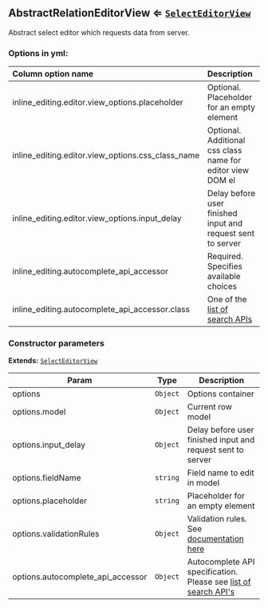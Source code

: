 <a name="module_AbstractRelationEditorView"></a>
## AbstractRelationEditorView ⇐ <code>[SelectEditorView](./select-editor-view.md)</code>
Abstract select editor which requests data from server.

### Options in yml:

Column option name                                  | Description
:---------------------------------------------------|:---------------------------------------
inline_editing.editor.view_options.placeholder      | Optional. Placeholder for an empty element
inline_editing.editor.view_options.css_class_name   | Optional. Additional css class name for editor view DOM el
inline_editing.editor.view_options.input_delay      | Delay before user finished input and request sent to server
inline_editing.autocomplete_api_accessor     | Required. Specifies available choices
inline_editing.autocomplete_api_accessor.class | One of the [list of search APIs](../reference/search-apis.md)

### Constructor parameters

**Extends:** <code>[SelectEditorView](./select-editor-view.md)</code>  

| Param | Type | Description |
| --- | --- | --- |
| options | <code>Object</code> | Options container |
| options.model | <code>Object</code> | Current row model |
| options.input_delay | <code>Object</code> | Delay before user finished input and request sent to server |
| options.fieldName | <code>string</code> | Field name to edit in model |
| options.placeholder | <code>string</code> | Placeholder for an empty element |
| options.validationRules | <code>Object</code> | Validation rules. See [documentation here](../reference/js_validation.md#conformity-server-side-validations-to-client-once) |
| options.autocomplete_api_accessor | <code>Object</code> | Autocomplete API specification.                                      Please see [list of search API's](../reference/search-apis.md) |

